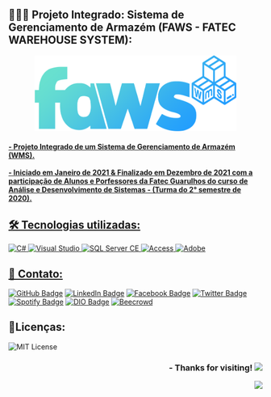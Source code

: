 ## 👨🏻‍💻 Projeto Integrado: Sistema de Gerenciamento de Armazém (FAWS - FATEC WAREHOUSE SYSTEM):

<p align="center">
<a href="https://github.com/lucasmarcuzo/Projeto-Integrado-FAWS">
<img  width="400"  height="150"  src="FAWS/FAWS_WMS/Resources/logo.png">
</p>

<h4> - Projeto Integrado de um Sistema de Gerenciamento de Armazém (WMS). <br><br>
- Iniciado em Janeiro de 2021 & Finalizado em Dezembro de 2021 com a participação de Alunos e Porfessores da Fatec Guarulhos do curso de Análise e Desenvolvimento de Sistemas - (Turma do 2° semestre de 2020). </h4>

## 🛠 Tecnologias utilizadas:

![C#](https://img.shields.io/badge/C%23-239120?style=flat&logo=c-sharp&logoColor=white)
![Visual Studio](https://img.shields.io/badge/Visual_Studio-5C2D91?style=flat&logo=visual%20studio&logoColor=white)
![SQL Server CE](https://img.shields.io/badge/Microsoft_SQL_Server-CC2927?style=flat&logo=microsoft-sql-server&logoColor=white)
![Access](https://img.shields.io/badge/Microsoft_Access-A4373A?style=flat&logo=microsoft-access&logoColor=white)
![Adobe](https://img.shields.io/badge/Adobe_Acrobat_DC-CC2927?style=flat&logo=Adobe&logoColor=white)

## 📱 Contato:

[![GitHub Badge](https://img.shields.io/badge/GitHub-100000?style=for-the-badge&logo=github&logoColor=whiteColor=white&link=https://github.com/lucasmarcuzo)](https://github.com/lucasmarcuzo) [![LinkedIn Badge](	https://img.shields.io/badge/LinkedIn-0077B5?style=for-the-badge&logo=linkedin&logoColor=white=white&link=https://www.linkedin.com/in/lucasmarcuzo/)](https://www.linkedin.com/in/lucasmarcuzo/) [![Facebook Badge](https://img.shields.io/badge/Facebook-1877F2?style=for-the-badge&logo=facebook&logoColor=white&link=https://facebook.com/LucasMarcuzzo)](https://facebook.com/LucasMarcuzzo) [![Twitter Badge](https://img.shields.io/badge/Twitter-1DA1F2?style=for-the-badge&logo=twitter&logoColor=white&link=https://twitter.com/lucassolace)](https://twitter.com/lucassolace) [![Spotify Badge]( https://img.shields.io/badge/Spotify-1ED760?&style=for-the-badge&logo=spotify&logoColor=white&https://open.spotify.com/user/12186237186?si=a631a4d1b13b441b)](https://open.spotify.com/user/12186237186?si=a631a4d1b13b441b) [![DIO Badge](https://img.shields.io/badge/Digital%20Inovation%20One-red?style=for-the-badge&link=https://web.dio.me/users/lucas_marcuzo)](https://web.dio.me/users/lucas_marcuzo) [![Beecrowd](https://img.shields.io/badge/beecrowd-purple?style=for-the-badge&link=https://resources.beecrowd.com.br/judge/favicon.ico?1635097036)](https://www.beecrowd.com.br/judge/pt/profile/510115)

## 📃Licenças:

![MIT License](	https://img.shields.io/github/license/lucasmarcuzo/Projeto-DIO-APP-Cartao-Visitas)

<div align="right"> <h3> - Thanks for visiting! <img src="https://media.giphy.com/media/hvRJCLFzcasrR4ia7z/giphy.gif" width="30px"> </h3> </div> 
<p align="right"> <img src="https://visitor-badge.laobi.icu/badge?page_id=lucasmarcuzo/FAWS"> </h3> </p>
